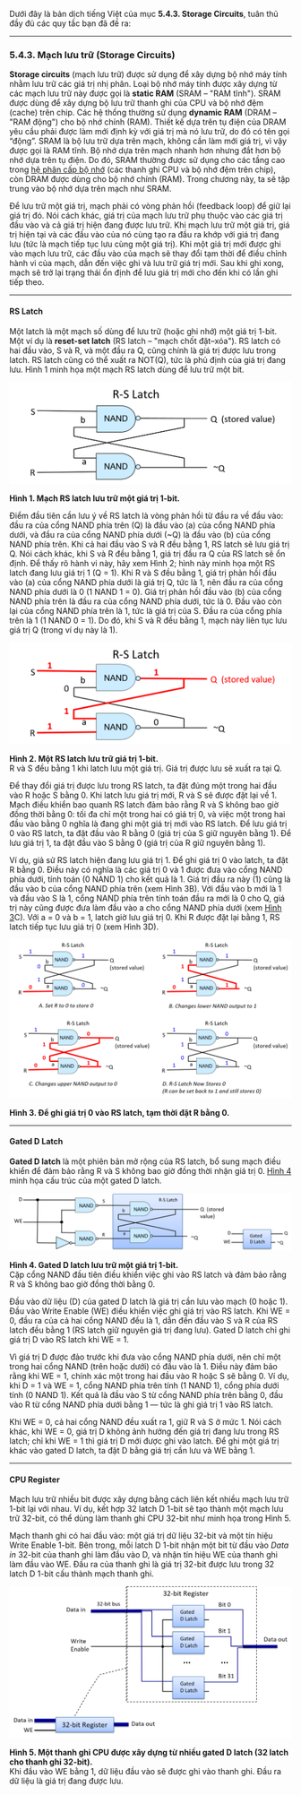 Dưới đây là bản dịch tiếng Việt của mục **5.4.3. Storage Circuits**, tuân thủ đầy đủ các quy tắc bạn đã đề ra:

---

### 5.4.3. Mạch lưu trữ (Storage Circuits)

**Storage circuits** (mạch lưu trữ) được sử dụng để xây dựng bộ nhớ máy tính nhằm lưu trữ các giá trị nhị phân. Loại bộ nhớ máy tính được xây dựng từ các mạch lưu trữ này được gọi là **static RAM** (SRAM – "RAM tĩnh"). SRAM được dùng để xây dựng bộ lưu trữ thanh ghi của CPU và bộ nhớ đệm (cache) trên chip. Các hệ thống thường sử dụng **dynamic RAM** (DRAM – "RAM động") cho bộ nhớ chính (RAM). Thiết kế dựa trên tụ điện của DRAM yêu cầu phải được làm mới định kỳ với giá trị mà nó lưu trữ, do đó có tên gọi “động”. SRAM là bộ lưu trữ dựa trên mạch, không cần làm mới giá trị, vì vậy được gọi là RAM tĩnh. Bộ nhớ dựa trên mạch nhanh hơn nhưng đắt hơn bộ nhớ dựa trên tụ điện. Do đó, SRAM thường được sử dụng cho các tầng cao trong [hệ phân cấp bộ nhớ](../C11-MemHierarchy/mem_hierarchy.html#_the_memory_hierarchy) (các thanh ghi CPU và bộ nhớ đệm trên chip), còn DRAM được dùng cho bộ nhớ chính (RAM). Trong chương này, ta sẽ tập trung vào bộ nhớ dựa trên mạch như SRAM.

Để lưu trữ một giá trị, mạch phải có vòng phản hồi (feedback loop) để giữ lại giá trị đó. Nói cách khác, giá trị của mạch lưu trữ phụ thuộc vào các giá trị đầu vào và cả giá trị hiện đang được lưu trữ. Khi mạch lưu trữ một giá trị, giá trị hiện tại và các đầu vào của nó cùng tạo ra đầu ra khớp với giá trị đang lưu (tức là mạch tiếp tục lưu cùng một giá trị). Khi một giá trị mới được ghi vào mạch lưu trữ, các đầu vào của mạch sẽ thay đổi tạm thời để điều chỉnh hành vi của mạch, dẫn đến việc ghi và lưu trữ giá trị mới. Sau khi ghi xong, mạch sẽ trở lại trạng thái ổn định để lưu giá trị mới cho đến khi có lần ghi tiếp theo.

---

#### RS Latch

Một latch là một mạch số dùng để lưu trữ (hoặc ghi nhớ) một giá trị 1-bit. Một ví dụ là **reset-set latch** (RS latch – "mạch chốt đặt–xóa"). RS latch có hai đầu vào, S và R, và một đầu ra Q, cũng chính là giá trị được lưu trong latch. RS latch cũng có thể xuất ra NOT(Q), tức là phủ định của giá trị đang lưu. Hình 1 minh họa một mạch RS latch dùng để lưu trữ một bit.

![an RS Latch for storing 1-bit](_images/rslatch.png)

**Hình 1. Mạch RS latch lưu trữ một giá trị 1-bit.**

Điểm đầu tiên cần lưu ý về RS latch là vòng phản hồi từ đầu ra về đầu vào: đầu ra của cổng NAND phía trên (Q) là đầu vào (a) của cổng NAND phía dưới, và đầu ra của cổng NAND phía dưới (~Q) là đầu vào (b) của cổng NAND phía trên. Khi cả hai đầu vào S và R đều bằng 1, RS latch sẽ lưu giá trị Q. Nói cách khác, khi S và R đều bằng 1, giá trị đầu ra Q của RS latch sẽ ổn định. Để thấy rõ hành vi này, hãy xem Hình 2; hình này minh họa một RS latch đang lưu giá trị 1 (Q = 1). Khi R và S đều bằng 1, giá trị phản hồi đầu vào (a) của cổng NAND phía dưới là giá trị Q, tức là 1, nên đầu ra của cổng NAND phía dưới là 0 (1 NAND 1 = 0). Giá trị phản hồi đầu vào (b) của cổng NAND phía trên là đầu ra của cổng NAND phía dưới, tức là 0. Đầu vào còn lại của cổng NAND phía trên là 1, tức là giá trị của S. Đầu ra của cổng phía trên là 1 (1 NAND 0 = 1). Do đó, khi S và R đều bằng 1, mạch này liên tục lưu giá trị Q (trong ví dụ này là 1).

![An RS Latch that stores the value 1](_images/latchstores1.png)

**Hình 2. Một RS latch lưu trữ giá trị 1-bit.**  
R và S đều bằng 1 khi latch lưu một giá trị. Giá trị được lưu sẽ xuất ra tại Q.

Để thay đổi giá trị được lưu trong RS latch, ta đặt đúng một trong hai đầu vào R hoặc S bằng 0. Khi latch lưu giá trị mới, R và S sẽ được đặt lại về 1. Mạch điều khiển bao quanh RS latch đảm bảo rằng R và S không bao giờ đồng thời bằng 0: tối đa chỉ một trong hai có giá trị 0, và việc một trong hai đầu vào bằng 0 nghĩa là đang ghi một giá trị mới vào RS latch. Để lưu giá trị 0 vào RS latch, ta đặt đầu vào R bằng 0 (giá trị của S giữ nguyên bằng 1). Để lưu giá trị 1, ta đặt đầu vào S bằng 0 (giá trị của R giữ nguyên bằng 1).

Ví dụ, giả sử RS latch hiện đang lưu giá trị 1. Để ghi giá trị 0 vào latch, ta đặt R bằng 0. Điều này có nghĩa là các giá trị 0 và 1 được đưa vào cổng NAND phía dưới, tính toán (0 NAND 1) cho kết quả là 1. Giá trị đầu ra này (1) cũng là đầu vào b của cổng NAND phía trên (xem Hình 3B). Với đầu vào b mới là 1 và đầu vào S là 1, cổng NAND phía trên tính toán đầu ra mới là 0 cho Q, giá trị này cũng được đưa làm đầu vào a cho cổng NAND phía dưới (xem [Hình 3](#Figwrite0)C). Với a = 0 và b = 1, latch giờ lưu giá trị 0. Khi R được đặt lại bằng 1, RS latch tiếp tục lưu giá trị 0 (xem Hình 3D).

![Set R to 0 to write 0 into the RS Latch](_images/latchwrite0.png)

**Hình 3. Để ghi giá trị 0 vào RS latch, tạm thời đặt R bằng 0.**

---

#### Gated D Latch

**Gated D latch** là một phiên bản mở rộng của RS latch, bổ sung mạch điều khiển để đảm bảo rằng R và S không bao giờ đồng thời nhận giá trị 0. [Hình 4](#FiggatedD) minh họa cấu trúc của một gated D latch.

![Gated D latch combines an RS latch with added write control circuitry](_images/gatedD.png)

**Hình 4. Gated D latch lưu trữ một giá trị 1-bit.**  
Cặp cổng NAND đầu tiên điều khiển việc ghi vào RS latch và đảm bảo rằng R và S không bao giờ đồng thời bằng 0.

Đầu vào dữ liệu (D) của gated D latch là giá trị cần lưu vào mạch (0 hoặc 1). Đầu vào Write Enable (WE) điều khiển việc ghi giá trị vào RS latch. Khi WE = 0, đầu ra của cả hai cổng NAND đều là 1, dẫn đến đầu vào S và R của RS latch đều bằng 1 (RS latch giữ nguyên giá trị đang lưu). Gated D latch chỉ ghi giá trị D vào RS latch khi WE = 1.

Vì giá trị D được đảo trước khi đưa vào cổng NAND phía dưới, nên chỉ một trong hai cổng NAND (trên hoặc dưới) có đầu vào là 1. Điều này đảm bảo rằng khi WE = 1, chính xác một trong hai đầu vào R hoặc S sẽ bằng 0. Ví dụ, khi D = 1 và WE = 1, cổng NAND phía trên tính (1 NAND 1), cổng phía dưới tính (0 NAND 1). Kết quả là đầu vào S từ cổng NAND phía trên bằng 0, đầu vào R từ cổng NAND phía dưới bằng 1 — tức là ghi giá trị 1 vào RS latch.

Khi WE = 0, cả hai cổng NAND đều xuất ra 1, giữ R và S ở mức 1. Nói cách khác, khi WE = 0, giá trị D không ảnh hưởng đến giá trị đang lưu trong RS latch; chỉ khi WE = 1 thì giá trị D mới được ghi vào latch. Để ghi một giá trị khác vào gated D latch, ta đặt D bằng giá trị cần lưu và WE bằng 1.

---

#### CPU Register

Mạch lưu trữ nhiều bit được xây dựng bằng cách liên kết nhiều mạch lưu trữ 1-bit lại với nhau. Ví dụ, kết hợp 32 latch D 1-bit sẽ tạo thành một mạch lưu trữ 32-bit, có thể dùng làm thanh ghi CPU 32-bit như minh họa trong Hình 5.

Mạch thanh ghi có hai đầu vào: một giá trị dữ liệu 32-bit và một tín hiệu Write Enable 1-bit. Bên trong, mỗi latch D 1-bit nhận một bit từ đầu vào *Data in* 32-bit của thanh ghi làm đầu vào D, và nhận tín hiệu WE của thanh ghi làm đầu vào WE. Đầu ra của thanh ghi là giá trị 32-bit được lưu trong 32 latch D 1-bit cấu thành mạch thanh ghi.

![A 32-bit CPU Register built from 32 1-bit Gated D latches](_images/register.png)

**Hình 5. Một thanh ghi CPU được xây dựng từ nhiều gated D latch (32 latch cho thanh ghi 32-bit).**  
Khi đầu vào WE bằng 1, dữ liệu đầu vào sẽ được ghi vào thanh ghi. Đầu ra dữ liệu là giá trị đang được lưu.